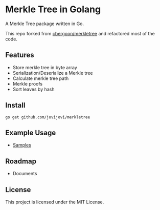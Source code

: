 # Merkle Tree in Golang

A Merkle Tree package written in Go.

This repo forked from [cbergoon/merkletree](https://github.com/cbergoon/merkletree) and refactored most of the code.

## Features

- Store merkle tree in byte array
- Serialization/Deserialize a Merkle tree
- Calculate merkle tree path
- Merkle proofs
- Sort leaves by hash

## Install

```
go get github.com/jovijovi/merkletree
```

## Example Usage

- [Samples](merkle_test.go)

## Roadmap

- Documents

## License

This project is licensed under the MIT License.
